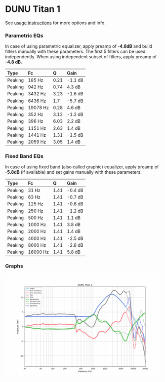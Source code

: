 # DUNU Titan 1
See [usage instructions](https://github.com/jaakkopasanen/AutoEq#usage) for more options and info.

### Parametric EQs
In case of using parametric equalizer, apply preamp of **-4.8dB** and build filters manually
with these parameters. The first 5 filters can be used independently.
When using independent subset of filters, apply preamp of **-4.8 dB**.

| Type    | Fc       |    Q | Gain    |
|:--------|:---------|:-----|:--------|
| Peaking | 185 Hz   | 0.21 | -1.1 dB |
| Peaking | 942 Hz   | 0.74 | 4.3 dB  |
| Peaking | 3432 Hz  | 3.23 | -1.6 dB |
| Peaking | 6436 Hz  | 1.7  | -5.7 dB |
| Peaking | 19078 Hz | 0.28 | 4.6 dB  |
| Peaking | 352 Hz   | 3.12 | -1.2 dB |
| Peaking | 396 Hz   | 6.03 | 2.2 dB  |
| Peaking | 1151 Hz  | 2.63 | 1.4 dB  |
| Peaking | 1441 Hz  | 1.31 | -1.5 dB |
| Peaking | 2059 Hz  | 3.05 | 1.4 dB  |

### Fixed Band EQs
In case of using fixed band (also called graphic) equalizer, apply preamp of **-5.8dB**
(if available) and set gains manually with these parameters.

| Type    | Fc       |    Q | Gain    |
|:--------|:---------|:-----|:--------|
| Peaking | 31 Hz    | 1.41 | -0.4 dB |
| Peaking | 63 Hz    | 1.41 | -0.7 dB |
| Peaking | 125 Hz   | 1.41 | -0.6 dB |
| Peaking | 250 Hz   | 1.41 | -1.2 dB |
| Peaking | 500 Hz   | 1.41 | 1.1 dB  |
| Peaking | 1000 Hz  | 1.41 | 3.8 dB  |
| Peaking | 2000 Hz  | 1.41 | 1.4 dB  |
| Peaking | 4000 Hz  | 1.41 | -2.5 dB |
| Peaking | 8000 Hz  | 1.41 | -2.8 dB |
| Peaking | 16000 Hz | 1.41 | 5.8 dB  |

### Graphs
![](./DUNU%20Titan%201.png)